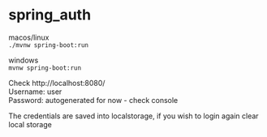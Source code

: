 # spring_auth

 macos/linux\
`./mvnw spring-boot:run`

windows\
`mvnw spring-boot:run`

Check http://localhost:8080/ \
Username: user \
Password: autogenerated for now - check console

The credentials are saved into localstorage, if you wish to login again clear local storage